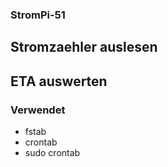 ### StromPi-51

## Stromzaehler auslesen

## ETA auswerten

### Verwendet

- fstab
- crontab
- sudo crontab
